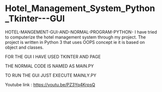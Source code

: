 # Hotel_Management_System_Python_Tkinter---GUI
HOTEL-MANGEMENT-GUI-AND-NORMAL-PROGRAM-PYTHON-
I have tried to computerize the hotel management system through my project. The project is written in Python 3 that uses OOPS concept ie it is based on object and classes.

FOR THE GUI I HAVE USED TKINTER AND PAGE

THE NORMAL CODE IS NAMED AS MAIN.PY

TO RUN THE GUI JUST EXECUTE MAINLY.PY

Youtube link : https://youtu.be/PZ3Yq4KrpsQ
